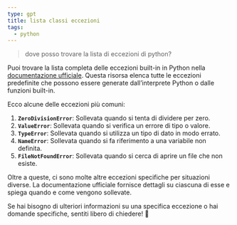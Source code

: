 ```yaml
---
type: gpt
title: lista classi eccezioni
tags:
  - python
---
```


> dove posso trovare la lista di eccezioni di python?

Puoi trovare la lista completa delle eccezioni built-in in Python nella [documentazione ufficiale](https://docs.python.org/3/library/exceptions.html). Questa risorsa elenca tutte le eccezioni predefinite che possono essere generate dall’interprete Python o dalle funzioni built-in.

Ecco alcune delle eccezioni più comuni:

1. **`ZeroDivisionError`**: Sollevata quando si tenta di dividere per zero.
2. **`ValueError`**: Sollevata quando si verifica un errore di tipo o valore.
3. **`TypeError`**: Sollevata quando si utilizza un tipo di dato in modo errato.
4. **`NameError`**: Sollevata quando si fa riferimento a una variabile non definita.
5. **`FileNotFoundError`**: Sollevata quando si cerca di aprire un file che non esiste.

Oltre a queste, ci sono molte altre eccezioni specifiche per situazioni diverse. La documentazione ufficiale fornisce dettagli su ciascuna di esse e spiega quando e come vengono sollevate.

Se hai bisogno di ulteriori informazioni su una specifica eccezione o hai domande specifiche, sentiti libero di chiedere! 🐍